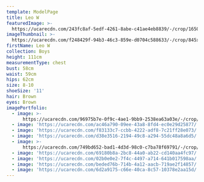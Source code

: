 ```yaml
---
template: ModelPage
title: Leo W
featuredImage: >-
  https://ucarecdn.com/243fc8af-5edf-4261-8abe-c41ae4eb8839/-/crop/1650x802/0,0/-/preview/
imageThumbnail: >-
  https://ucarecdn.com/f248429f-94b3-46c3-859e-d0704c588633/-/crop/845x1305/529,29/-/preview/
firstName: Leo W
collection: Boys
height: 111cm
measurementType: chest
bust: 58cm
waist: 59cm
hips: 62cm
size: 8-10
shoeSize: '11'
hair: Brown
eyes: Brown
imagePortfolio:
  - image: >-
      https://ucarecdn.com/96975b7e-0f9c-4ae1-9bb9-2538ea63a03e/-/crop/1953x1632/496,0/-/preview/
  - image: 'https://ucarecdn.com/ac46a790-09ee-43a8-8fd4-ec0e29d25877/'
  - image: 'https://ucarecdn.com/f83133c7-ccbb-4222-adf8-7c21ff28e073/'
  - image: 'https://ucarecdn.com/d38e3516-2194-49c8-a294-55dc48a8a6d5/'
  - image: >-
      https://ucarecdn.com/749bd652-bad1-4d3d-98c0-c7ba78f69791/-/crop/1332x1100/318,0/-/preview/
  - image: 'https://ucarecdn.com/69180b8a-2bc8-44a0-ab22-cd140aa4fc97/'
  - image: 'https://ucarecdn.com/02b0e0e2-7f4c-4497-a714-641b017598aa/'
  - image: 'https://ucarecdn.com/beded76b-714b-4a12-aacb-719ae2f14857/'
  - image: 'https://ucarecdn.com/6d2a9175-c66e-40ca-8c57-10378e2aa15d/'
---
```


